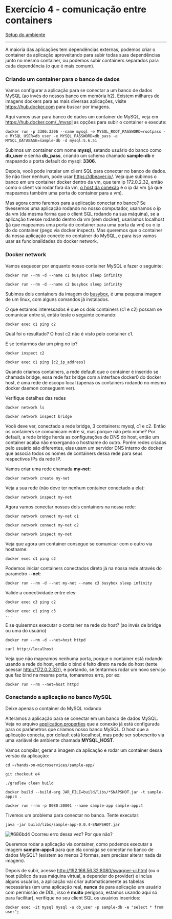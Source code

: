 # Exercício 4 - comunicação entre containers
[Setup do ambiente](https://github.com/luizroos/hands-on-microservices)

---

A maioria das aplicações tem dependências externas, podemos criar o container da aplicação aproveitando para subir todas suas dependências junto no mesmo container, ou podemos subir containers separados para cada dependência (o que é mais comum).

### Criando um container para o banco de dados

Vamos configurar a aplicação para se conectar a um banco de dados MySQL (ao invés do nossos banco em memória h2). Existem milhares de imagens dockers para as mais diversas aplicações, visite https://hub.docker.com para buscar por imagens.

Aqui vamos usar para banco de dados um container do MySQL, veja em https://hub.docker.com/_/mysql as opções para subir o container e execute:

```console
docker run -p 3306:3306 --name mysql -e MYSQL_ROOT_PASSWORD=rootpass -e MYSQL_USER=db_user -e MYSQL_PASSWORD=db_pass -e MYSQL_DATABASE=sample-db -d mysql:5.6.51
```

Subimos um container com nome **mysql**, setando usuário do banco como **db_user** e senha **db_pass**, criando um schema chamado **sample-db** e mapeando a porta default do mysql: **3306**.

Depois, você pode instalar um client SQL para conectar no banco de dados. Se não tiver nenhum, pode usar https://dbeaver.io/. Veja que subimos o banco em um container docker dentro da vm, que tem ip 172.0.2.32, então como o client vai rodar fora da vm, [o host da conexão](dbeaver/conn_conf.png) é o ip da vm (já que mapeamos também uma porta do container para a vm).

Mas agora como faremos para a aplicação conectar no banco? Se tivessemos uma aplicação rodando no nosso computador, usaríamos o ip da vm (da mesma forma que o client SQL rodando na sua máquina), se a aplicação tivesse rodando dentro da vm (sem docker), usaríamos localhost (já que mapeamos uma porta do container para uma porta da vm) ou o ip do do container (pego via docker inspect). Mas queremos que o container da nossa aplicação conecte no container do MySQL, e para isso vamos usar as funcionalidades do docker network.

### Docker network

Vamos esquecer por enquanto nosso container MySQL e fazer o seguinte:

```console
docker run --rm -d --name c1 busybox sleep infinity

docker run --rm -d --name c2 busybox sleep infinity
```

Subimos dois containers da imagem do [busybox](https://hub.docker.com/_/busybox/), é uma pequena imagem de um linux, com alguns comandos já instalados.

O que estamos interessados é que os dois containers (c1 e c2) possam se comunicar entre si, então teste o seguinte comando:

```console
docker exec c1 ping c2
```

Qual foi o resultado? O host c2 não é visto pelo container c1.

E se tentarmos dar um ping no ip? 

```console
docker inspect c2

docker exec c1 ping {c2_ip_address}
```

Quando criamos containers, a rede default que o container é inserido se chamada bridge, essa rede faz bridge com a interface docker0 do docker host, é uma rede de escopo local (apenas os containers rodando no mesmo docker daemon conseguem ver). 

Verifique detalhes das redes

```console
docker network ls

docker network inspect bridge
```

Você deve ver, conectado a rede bridge, 3 containers: mysql, c1 e c2. Então os containers se comumicam entre si, mas porque não pelo nome? 
Por default, a rede bridge herda as configurações de DNS do host, então um container acaba não enxergando o hostname do outro. Porém redes criadas pelo usuário são diferentes, elas usam um servidor DNS interno do docker que associa todos os nomes de containers dessa rede para seus respectivos IPs da rede IP.

Vamos criar uma rede chamada **my-net**:

```console
docker network create my-net
```

Veja a sua rede (não deve ter nenhum container conectado a ela):

```console
docker network inspect my-net
```

Agora vamos conectar nossos dois containers na nossa rede:

```console
docker network connect my-net c1

docker network connect my-net c2

docker network inspect my-net
```

Veja que agora um container consegue se comunicar com o outro via hostname:

```console
docker exec c1 ping c2
```

Podemos iniciar containers conectados direto já na nossa rede através do parametro **--net**:

```console
docker run --rm -d --net my-net --name c3 busybox sleep infinity 
```

Valide a conectividade entre eles:

```console
docker exec c3 ping c2

docker exec c1 ping c3
...
```

E se quisermos executar o container na rede do host? (ao invés de bridge ou uma do usuário)

```console
docker run --rm -d --net=host httpd

curl http://localhost
```

Veja que não mapeamos nenhuma porta, porque o container está rodando usando a rede do host, então o bind é feito direto na rede do host (tente acessar http://172.0.2.32/), e portando, se tentarmos rodar um novo serviço que faz bind na mesma porta, tomaremos erro, por ex:

```console
docker run --rm --net=host httpd
```

### Conectando a aplicação no banco MySQL

Deixe apenas o container do MySQL rodando

Alteramos a aplicação para se conectar em um banco de dados MySQL. Veja no arquivo [application.properties](sample-app/src/main/resources/application.properties) que a conexão já está configurada para os parâmetros que criamos nosso banco MySQL. O host que a aplicação conecta, por default está localhost, mas pode ser sobrescrito via uma variável de ambiente chamada **MYSQL_HOST**. 

Vamos compilar, gerar a imagem da aplicação e rodar um container dessa versão da aplicação:

```console
cd ~/hands-on-microservices/sample-app/

git checkout e4

./gradlew clean build

docker build --build-arg JAR_FILE=build/libs/*SNAPSHOT.jar -t sample-app:4 .

docker run --rm -p 8080:30001 --name sample-app sample-app:4
```

Tivemos um problema para conectar no banco. Tente executar:

```console
java -jar build/libs/sample-app-0.0.4-SNAPSHOT.jar
```

![#686bd4](https://via.placeholder.com/10/686bd4?text=+) Ocorreu erro dessa vez? Por que não?

Queremos rodar a aplicação via container, como podemos executar a imagem **sample-app:4** para que ela consiga se conectar no banco de dados MySQL? (existem ao menos 3 formas, sem precisar alterar nada da imagem).

Depois de subir, acesse  http://192.168.56.32:8080/swagger-ui.html (ou o host público da sua máquina virtual, a depender do provider) e inclua alguns usuários, a aplicação vai criar automaticamente as tabelas necessárias (em uma aplicação real, **nunca** de para aplicação um usuário com permissão de DDL, isso é **muito** perigoso, estamos usando aqui só para facilitar), verifique no seu client SQL os usuários inseridos:

```console
docker exec -it mysql mysql -u db_user -p sample-db -e "select * from user";
```
